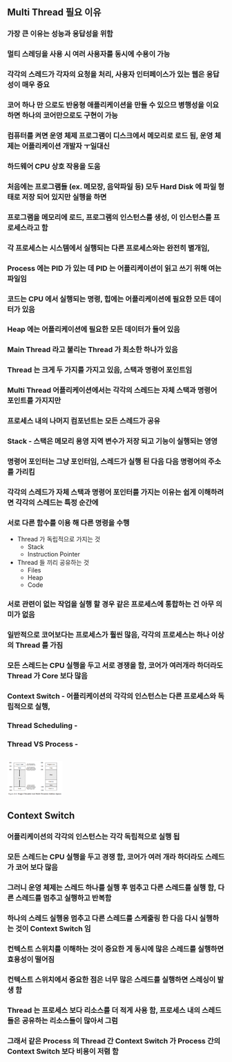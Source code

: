 ## Multi Thread 필요 이유
### 가장 큰 이유는 성능과 응답성을 위함
### 멀티 스레딩을 사용 시 여러 사용자를 동시에 수용이 가능
### 각각의 스레드가 각자의 요청을 처리, 사용자 인터페이스가 있는 웹은 응답성이 매우 중요
### 코어 하나 만 으로도 반응형 애플리케이션을 만들 수 있으므 병행성을 이요하면 하나의 코어만으로도 구현이 가능
### 컴퓨터를 켜면 운영 체제 프로그램이 디스크에서 메모리로 로드 됨, 운영 체제는 어플리케이션 개발자 ㅜ일대신
### 하드웨어 CPU 상호 작용을 도움

### 처음에는 프로그램들 (ex. 메모장, 음악파일 등) 모두 Hard Disk 에 파일 형태로 저장 되어 있지만 실행을 하면
### 프로그램을 메모리에 로드, 프로그램의 인스턴스를 생성, 이 인스턴스를 프로세스라고 함

### 각 프로세스는 시스템에서 실행되는 다른 프로세스와는 완전히 별개임,
### Process 에는 PID 가 있는 데 PID 는 어플리케이션이 읽고 쓰기 위해 여는 파일임
### 코드는 CPU 에서 실행되는 명령, 힙에는 어플리케이션에 필요한 모든 데이터가 있음
### Heap 에는 어플리케이션에 필요한 모든 데이터가 들어 있음
### Main Thread 라고 불리는 Thread 가 최소한 하나가 있음
### Thread 는 크게 두 가지를 가지고 있음, 스택과 명령어 포인트임
### Multi Thread 어플리케이션에서는 각각의 스레드는 자체 스택과 명령어 포인트를 가지지만
### 프로세스 내의 나머지 컴포넌트는 모든 스레드가 공유

### Stack - 스택은 메모리 용영 지역 변수가 저장 되고 기능이 실행되는 영영
### 명령어 포인터는 그냥 포인터임, 스레드가 실행 된 다음 다음 명령어의 주소를 가리킴
### 각각의 스레드가 자체 스택과 명령어 포인터를 가지는 이유는 쉽게 이해하려면 각각의 스레드는 특정 순간에
### 서로 다른 함수를 이용 해 다른 명령을 수행

- Thread 가 독립적으로 가지는 것
  - Stack
  - Instruction Pointer
- Thread 들 끼리 공유하는 것
  - Files
  - Heap
  - Code

### 서로 관련이 없는 작업을 실행 할 경우 같은 프로세스에 통합하는 건 아무 의미가 없음
### 일반적으로 코어보다는 프로세스가 훨씬 많음, 각각의 프로세스는 하나 이상의 Thread 를 가짐
### 모든 스레드는 CPU 실행을 두고 서로 경쟁을 함, 코어가 여러개라 하더라도 Thread 가 Core 보다 많음

### Context Switch - 어플리케이션의 각각의 인스턴스는 다른 프로세스와 독립적으로 실행, 
### Thread Scheduling - 
### Thread VS Process -

## <img src="images/stack_data_image.png" width="128"/>

## Context Switch
### 어플리케이션의 각각의 인스턴스는 각각 독립적으로 실행 됩
### 모든 스레드는 CPU 실행을 두고 경쟁 함, 코어가 여러 개라 하더라도 스레드가 코어 보다 많음
### 그러니 운영 체제는 스레드 하나를 실행 후 멈추고 다른 스레드를 실행 함, 다른 스레드를 멈추고 실행하고 반복함
### 하나의 스레드 실행응 멈추고 다른 스레드를 스케줄링 한 다음 다시 실행하는 것이 Context Switch 임
### 컨텍스트 스위치를 이해하는 것이 중요한 게 동시에 많은 스레드를 실행하면 효용성이 떨어짐
### 컨텍스트 스위치에서 중요한 점은 너무 많은 스레드를 실행하면 스레싱이 발생 함
### Thread 는 프로세스 보다 리소스를 더 적게 사용 함, 프로세스 내의 스레드들은 공유하는 리소스들이 많아서 그럼
### 그래서 같은 Process 의 Thread 간 Context Switch 가 Process 간의 Context Switch 보다 비용이 저렴 함
### 